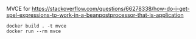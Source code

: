 MVCE for https://stackoverflow.com/questions/66278338/how-do-i-get-spel-expressions-to-work-in-a-beanpostprocessor-that-is-application

```
docker build . -t mvce
docker run --rm mvce
```